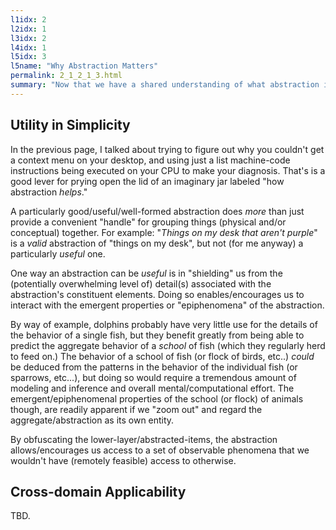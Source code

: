 ```yaml
---
l1idx: 2
l2idx: 1
l3idx: 2
l4idx: 1
l5idx: 3
l5name: "Why Abstraction Matters"
permalink: 2_1_2_1_3.html
summary: "Now that we have a shared understanding of what abstraction is, and have seen what it looks like, we'll talk about why it's so important in the first place."
---
```


## Utility in Simplicity

In the previous page, I talked about trying to figure out why you couldn't get a context menu on your desktop, and using just a list machine-code instructions being executed on your CPU to make your diagnosis. That's is a good lever for prying open the lid of an imaginary jar labeled "how abstraction <em>helps</em>."

A particularly good/useful/well-formed abstraction does *more* than just provide a convenient "handle" for grouping things (physical and/or conceptual) together. For example: "<em>Things on my desk that aren't purple</em>" is a *valid* abstraction of "things on my desk", but not (for me anyway) a particularly *useful* one.

One way an abstraction can be *useful* is in "shielding" us from the (potentially overwhelming level of) detail(s) associated with the abstraction's constituent elements. Doing so enables/encourages us to interact with the emergent properties or "epiphenomena" of the abstraction.

By way of example, dolphins probably have very little use for the details of the behavior of a single fish, but they benefit greatly from being able to predict the aggregate behavior of a *school* of fish (which they regularly herd to feed on.) The behavior of a school of fish (or flock of birds, etc..) *could* be deduced from the patterns in the behavior of the individual fish (or sparrows, etc...), but doing so would require a tremendous amount of modeling and inference and overall mental/computational effort. The emergent/epiphenomenal properties of the school (or flock) of animals though, are readily apparent if we "zoom out" and regard the aggregate/abstraction as its own entity.

By obfuscating the lower-layer/abstracted-items, the abstraction allows/encourages us access to a set of observable phenomena that we wouldn't have (remotely feasible) access to otherwise.

## Cross-domain Applicability

TBD.